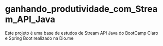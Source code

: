 # ganhando_produtividade_com_Stream_API_Java
Este projeto é uma base de estudos de Stream API Java do BootCamp Claro e Spring Boot realizado na Dio.me
